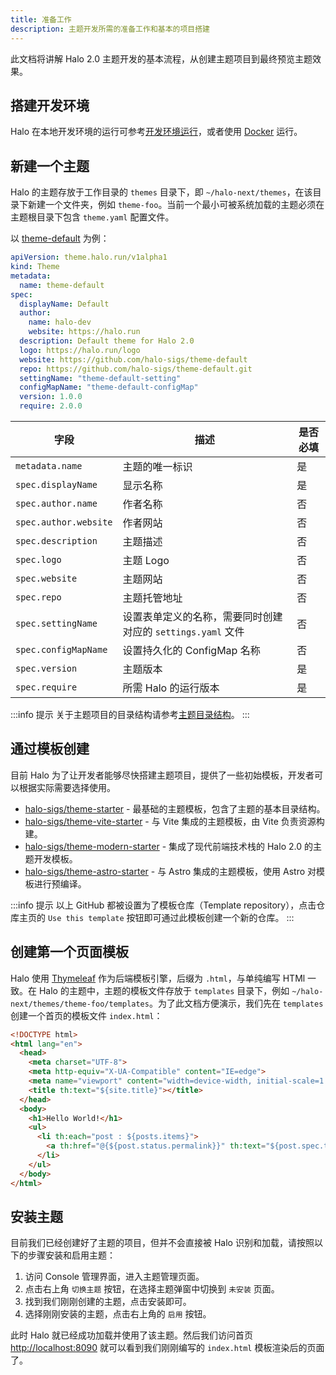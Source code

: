 ```yaml
---
title: 准备工作
description: 主题开发所需的准备工作和基本的项目搭建
---
```


此文档将讲解 Halo 2.0 主题开发的基本流程，从创建主题项目到最终预览主题效果。

## 搭建开发环境

Halo 在本地开发环境的运行可参考[开发环境运行](../core/run.md)，或者使用 [Docker](../../getting-started/install/docker.md) 运行。

## 新建一个主题

Halo 的主题存放于工作目录的 `themes` 目录下，即 `~/halo-next/themes`，在该目录下新建一个文件夹，例如 `theme-foo`。当前一个最小可被系统加载的主题必须在主题根目录下包含 `theme.yaml` 配置文件。

以 [theme-default](https://github.com/halo-sigs/theme-default) 为例：

```yaml title="theme.yaml"
apiVersion: theme.halo.run/v1alpha1
kind: Theme
metadata:
  name: theme-default
spec:
  displayName: Default
  author:
    name: halo-dev
    website: https://halo.run
  description: Default theme for Halo 2.0
  logo: https://halo.run/logo
  website: https://github.com/halo-sigs/theme-default
  repo: https://github.com/halo-sigs/theme-default.git
  settingName: "theme-default-setting"
  configMapName: "theme-default-configMap"
  version: 1.0.0
  require: 2.0.0
```

| 字段                  | 描述                                                        | 是否必填 |
| --------------------- | ----------------------------------------------------------- | -------- |
| `metadata.name`       | 主题的唯一标识                                              | 是       |
| `spec.displayName`    | 显示名称                                                    | 是       |
| `spec.author.name`    | 作者名称                                                    | 否       |
| `spec.author.website` | 作者网站                                                    | 否       |
| `spec.description`    | 主题描述                                                    | 否       |
| `spec.logo`           | 主题 Logo                                                   | 否       |
| `spec.website`        | 主题网站                                                    | 否       |
| `spec.repo`           | 主题托管地址                                                | 否       |
| `spec.settingName`    | 设置表单定义的名称，需要同时创建对应的 `settings.yaml` 文件 | 否       |
| `spec.configMapName`  | 设置持久化的 ConfigMap 名称                                 | 否       |
| `spec.version`        | 主题版本                                                    | 是       |
| `spec.require`        | 所需 Halo 的运行版本                                        | 是       |

:::info 提示
关于主题项目的目录结构请参考[主题目录结构](./structure.md)。
:::

## 通过模板创建

目前 Halo 为了让开发者能够尽快搭建主题项目，提供了一些初始模板，开发者可以根据实际需要选择使用。

- [halo-sigs/theme-starter](https://github.com/halo-dev/theme-starter) - 最基础的主题模板，包含了主题的基本目录结构。
- [halo-sigs/theme-vite-starter](https://github.com/halo-dev/theme-vite-starter) - 与 Vite 集成的主题模板，由 Vite 负责资源构建。
- [halo-sigs/theme-modern-starter](https://github.com/halo-dev/theme-modern-starter) - 集成了现代前端技术栈的 Halo 2.0 的主题开发模板。
- [halo-sigs/theme-astro-starter](https://github.com/halo-sigs/theme-astro-starter) - 与 Astro 集成的主题模板，使用 Astro 对模板进行预编译。

:::info 提示
以上 GitHub 都被设置为了模板仓库（Template repository），点击仓库主页的 `Use this template` 按钮即可通过此模板创建一个新的仓库。
:::

## 创建第一个页面模板

Halo 使用 [Thymeleaf](https://www.thymeleaf.org/) 作为后端模板引擎，后缀为 `.html`，与单纯编写 HTMl 一致。在 Halo 的主题中，主题的模板文件存放于 `templates` 目录下，例如 `~/halo-next/themes/theme-foo/templates`。为了此文档方便演示，我们先在 `templates` 创建一个首页的模板文件 `index.html`：

```html title="templates/index.html"
<!DOCTYPE html>
<html lang="en">
  <head>
    <meta charset="UTF-8">
    <meta http-equiv="X-UA-Compatible" content="IE=edge">
    <meta name="viewport" content="width=device-width, initial-scale=1.0">
    <title th:text="${site.title}"></title>
  </head>
  <body>
    <h1>Hello World!</h1>
    <ul>
      <li th:each="post : ${posts.items}">
        <a th:href="@{${post.status.permalink}}" th:text="${post.spec.title}"></a>
      </li>
    </ul>
  </body>
</html>
```

## 安装主题

目前我们已经创建好了主题的项目，但并不会直接被 Halo 识别和加载，请按照以下的步骤安装和启用主题：

1. 访问 Console 管理界面，进入主题管理页面。
2. 点击右上角 `切换主题` 按钮，在选择主题弹窗中切换到 `未安装` 页面。
3. 找到我们刚刚创建的主题，点击安装即可。
4. 选择刚刚安装的主题，点击右上角的 `启用` 按钮。

此时 Halo 就已经成功加载并使用了该主题。然后我们访问首页 [http://localhost:8090](http://localhost:8090) 就可以看到我们刚刚编写的 `index.html` 模板渲染后的页面了。

